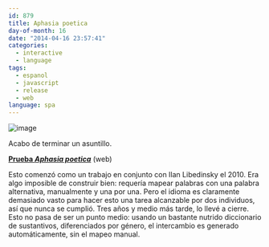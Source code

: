 ```yaml
---
id: 879
title: Aphasia poetica
day-of-month: 16
date: "2014-04-16 23:57:41"
categories:
  - interactive
  - language
tags:
  - espanol
  - javascript
  - release
  - web
language: spa
---
```


![image](/files/2014/04-aphasia-poetica/aphasiapoetica.png "Aphasia Poetica screenshot")

Acabo de terminar un asuntillo.

[**Prueba _Aphasia poetica_**](//www.agj.cl/files/games/aphasiapoetica/) (web)

Esto comenzó como un trabajo en conjunto con Ilan Libedinsky el 2010. Era algo imposible de construir bien: requería mapear palabras con una palabra alternativa, manualmente y una por una. Pero el idioma es claramente demasiado vasto para hacer esto una tarea alcanzable por dos individuos, así que nunca se cumplió. Tres años y medio más tarde, lo llevé a cierre. Esto no pasa de ser un punto medio: usando un bastante nutrido diccionario de sustantivos, diferenciados por género, el intercambio es generado automáticamente, sin el mapeo manual.
